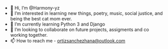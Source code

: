 - 👋 Hi, I’m @Harmony-yz
- 👀 I’m interested in learning new things, poetry, music, social justice, and being the best cat mom ever.
- 🌱 I’m currently learning Python 3 and Django
- 💞️ I’m looking to collaborate on future projects, assigments and co working together.
- 📫 How to reach me - ortizsanchezhana@outlook.com

<!---
Harmony-yz/Harmony-yz is a ✨ special ✨ repository because its `README.md` (this file) appears on your GitHub profile.
You can click the Preview link to take a look at your changes.
--->
